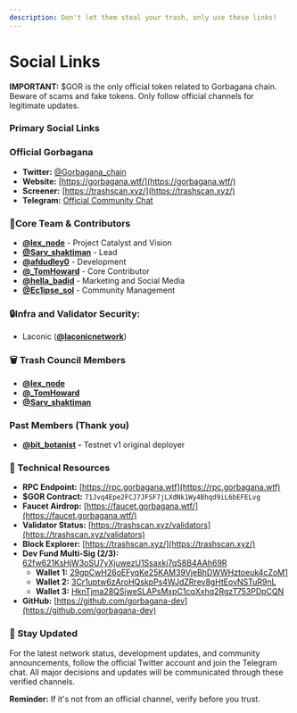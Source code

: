 ```yaml
---
description: Don't let them steal your trash, only use these links!
---
```


# Social Links

**IMPORTANT:** $GOR is the only official token related to Gorbagana chain. Beware of scams and fake tokens. Only follow official channels for legitimate updates.

### Primary Social Links

### Official Gorbagana

* **Twitter:** [@Gorbagana\_chain](https://x.com/Gorbagana_chain/)
* **Website:** [https://gorbagana.wtf/](https://gorbagana.wtf/)
* **Screener:** [https://trashscan.xyz/](https://trashscan.xyz/)
* **Telegram:** [Official Community Chat](https://t.me/gorbagana_portal)

### &#x20;🤝Core Team & Contributors

* [**@lex\_node**](https://x.com/lex_node) - Project Catalyst and Vision
* [**@Sarv\_shaktiman**](https://x.com/Sarv_shaktiman) - Lead
* [**@afdudley0**](https://x.com/afdudley0) - Development
* [**@\_TomHoward**](https://x.com/_TomHoward) - Core Contributor
* [**@hella\_badid**](https://x.com/hella_badid) - Marketing and Social Media
* [**@Ec1ipse\_sol**](https://x.com/ec1ipse_sol) - Community Management

### **🔒Infra and Validator Security:**

* Laconic ([**@laconicnetwork**](https://x.com/laconicnetwork))

### **🗑 Trash Council Members**

* [**@lex\_node**](https://x.com/lex_node)
* [**@\_TomHoward**](https://x.com/_TomHoward)
* [**@Sarv\_shaktiman**](https://x.com/Sarv_shaktiman)

### Past Members (Thank you)

* [**@bit\_botanist**](https://x.com/bit_botanist) **-** Testnet v1 original deployer

### 🔗 Technical Resources

* **RPC Endpoint:** [https://rpc.gorbagana.wtf](https://rpc.gorbagana.wtf)
* **$GOR Contract:** `71Jvq4Epe2FCJ7JFSF7jLXdNk1Wy4Bhqd9iL6bEFELvg`
* **Faucet Airdrop:** [https://faucet.gorbagana.wtf/](https://faucet.gorbagana.wtf/)
* **Validator Status:** [https://trashscan.xyz/validators](https://trashscan.xyz/validators)
* **Block Explorer:** [https://trashscan.xyz/](https://trashscan.xyz/)
* **Dev Fund Multi-Sig (2/3):** [62fw621KsHjW3oSU7yXjuwezU1Ssaxkj7qS8B4AAh69R](https://solscan.io/account/62fw621KsHjW3oSU7yXjuwezU1Ssaxkj7qS8B4AAh69R)
  * **Wallet 1:** [29gpCwH26oEFyqKe25KAM39VjeBhDWWHztoeuk4cZoM1](https://solscan.io/account/29gpCwH26oEFyqKe25KAM39VjeBhDWWHztoeuk4cZoM1)
  * **Wallet 2:** [3Cr1uptw6zAroHQskpPs4WJdZRrev8gHtEovNSTuR9nL](https://solscan.io/account/3Cr1uptw6zAroHQskpPs4WJdZRrev8gHtEovNSTuR9nL)
  * **Wallet 3:** [HknTjma28QSjweSLAPsMxpC1cqXxhq2RgzT753PDpCQN](https://solscan.io/account/HknTjma28QSjweSLAPsMxpC1cqXxhq2RgzT753PDpCQN)
* **GitHub:** [https://github.com/gorbagana-dev](https://github.com/gorbagana-dev)

### 📢 Stay Updated

For the latest network status, development updates, and community announcements, follow the official Twitter account and join the Telegram chat. All major decisions and updates will be communicated through these verified channels.

**Reminder:** If it's not from an official channel, verify before you trust.
